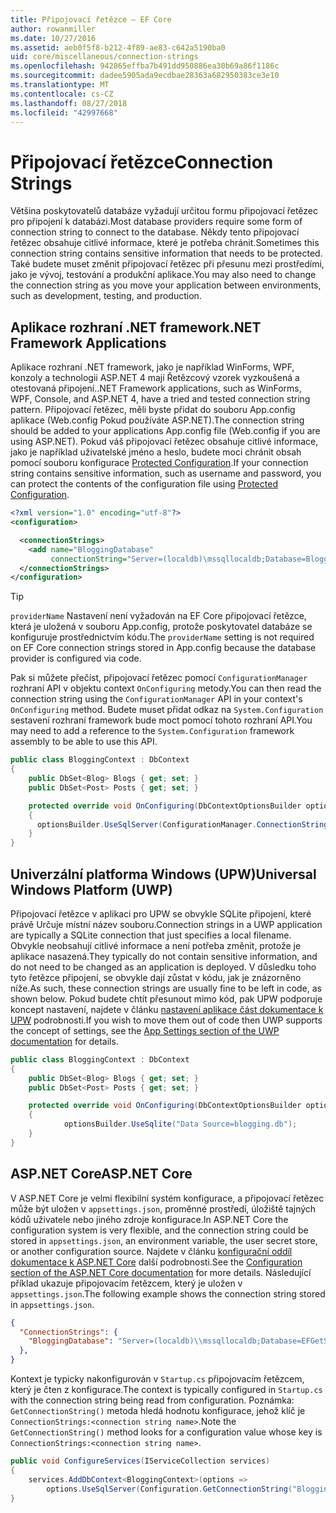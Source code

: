 ```yaml
---
title: Připojovací řetězce – EF Core
author: rowanmiller
ms.date: 10/27/2016
ms.assetid: aeb0f5f8-b212-4f89-ae83-c642a5190ba0
uid: core/miscellaneous/connection-strings
ms.openlocfilehash: 942865effba7b491dd950886ea30b69a86f1186c
ms.sourcegitcommit: dadee5905ada9ecdbae28363a682950383ce3e10
ms.translationtype: MT
ms.contentlocale: cs-CZ
ms.lasthandoff: 08/27/2018
ms.locfileid: "42997668"
---
```

# <a name="connection-strings"></a><span data-ttu-id="b06ef-102">Připojovací řetězce</span><span class="sxs-lookup"><span data-stu-id="b06ef-102">Connection Strings</span></span>

<span data-ttu-id="b06ef-103">Většina poskytovatelů databáze vyžadují určitou formu připojovací řetězec pro připojení k databázi.</span><span class="sxs-lookup"><span data-stu-id="b06ef-103">Most database providers require some form of connection string to connect to the database.</span></span> <span data-ttu-id="b06ef-104">Někdy tento připojovací řetězec obsahuje citlivé informace, které je potřeba chránit.</span><span class="sxs-lookup"><span data-stu-id="b06ef-104">Sometimes this connection string contains sensitive information that needs to be protected.</span></span> <span data-ttu-id="b06ef-105">Také budete muset změnit připojovací řetězec při přesunu mezi prostředími, jako je vývoj, testování a produkční aplikace.</span><span class="sxs-lookup"><span data-stu-id="b06ef-105">You may also need to change the connection string as you move your application between environments, such as development, testing, and production.</span></span>

## <a name="net-framework-applications"></a><span data-ttu-id="b06ef-106">Aplikace rozhraní .NET framework</span><span class="sxs-lookup"><span data-stu-id="b06ef-106">.NET Framework Applications</span></span>

<span data-ttu-id="b06ef-107">Aplikace rozhraní .NET framework, jako je například WinForms, WPF, konzoly a technologii ASP.NET 4 mají Řetězcový vzorek vyzkoušená a otestovaná připojení.</span><span class="sxs-lookup"><span data-stu-id="b06ef-107">.NET Framework applications, such as WinForms, WPF, Console, and ASP.NET 4, have a tried and tested connection string pattern.</span></span> <span data-ttu-id="b06ef-108">Připojovací řetězec, měli byste přidat do souboru App.config aplikace (Web.config Pokud používáte ASP.NET).</span><span class="sxs-lookup"><span data-stu-id="b06ef-108">The connection string should be added to your applications App.config file (Web.config if you are using ASP.NET).</span></span> <span data-ttu-id="b06ef-109">Pokud váš připojovací řetězec obsahuje citlivé informace, jako je například uživatelské jméno a heslo, budete moci chránit obsah pomocí souboru konfigurace [Protected Configuration](https://docs.microsoft.com/dotnet/framework/data/adonet/connection-strings-and-configuration-files#encrypting-configuration-file-sections-using-protected-configuration).</span><span class="sxs-lookup"><span data-stu-id="b06ef-109">If your connection string contains sensitive information, such as username and password, you can protect the contents of the configuration file using [Protected Configuration](https://docs.microsoft.com/dotnet/framework/data/adonet/connection-strings-and-configuration-files#encrypting-configuration-file-sections-using-protected-configuration).</span></span>

``` xml
<?xml version="1.0" encoding="utf-8"?>
<configuration>

  <connectionStrings>
    <add name="BloggingDatabase"
         connectionString="Server=(localdb)\mssqllocaldb;Database=Blogging;Trusted_Connection=True;" />
  </connectionStrings>
</configuration>
```

> [!TIP]  
> <span data-ttu-id="b06ef-110">`providerName` Nastavení není vyžadován na EF Core připojovací řetězce, která je uložená v souboru App.config, protože poskytovatel databáze se konfiguruje prostřednictvím kódu.</span><span class="sxs-lookup"><span data-stu-id="b06ef-110">The `providerName` setting is not required on EF Core connection strings stored in App.config because the database provider is configured via code.</span></span>

<span data-ttu-id="b06ef-111">Pak si můžete přečíst, připojovací řetězec pomocí `ConfigurationManager` rozhraní API v objektu context `OnConfiguring` metody.</span><span class="sxs-lookup"><span data-stu-id="b06ef-111">You can then read the connection string using the `ConfigurationManager` API in your context's `OnConfiguring` method.</span></span> <span data-ttu-id="b06ef-112">Budete muset přidat odkaz na `System.Configuration` sestavení rozhraní framework bude moct pomocí tohoto rozhraní API.</span><span class="sxs-lookup"><span data-stu-id="b06ef-112">You may need to add a reference to the `System.Configuration` framework assembly to be able to use this API.</span></span>

``` csharp
public class BloggingContext : DbContext
{
    public DbSet<Blog> Blogs { get; set; }
    public DbSet<Post> Posts { get; set; }

    protected override void OnConfiguring(DbContextOptionsBuilder optionsBuilder)
    {
      optionsBuilder.UseSqlServer(ConfigurationManager.ConnectionStrings["BloggingDatabase"].ConnectionString);
    }
}
```

## <a name="universal-windows-platform-uwp"></a><span data-ttu-id="b06ef-113">Univerzální platforma Windows (UPW)</span><span class="sxs-lookup"><span data-stu-id="b06ef-113">Universal Windows Platform (UWP)</span></span>

<span data-ttu-id="b06ef-114">Připojovací řetězce v aplikaci pro UPW se obvykle SQLite připojení, které právě Určuje místní název souboru.</span><span class="sxs-lookup"><span data-stu-id="b06ef-114">Connection strings in a UWP application are typically a SQLite connection that just specifies a local filename.</span></span> <span data-ttu-id="b06ef-115">Obvykle neobsahují citlivé informace a není potřeba změnit, protože je aplikace nasazená.</span><span class="sxs-lookup"><span data-stu-id="b06ef-115">They typically do not contain sensitive information, and do not need to be changed as an application is deployed.</span></span> <span data-ttu-id="b06ef-116">V důsledku toho tyto řetězce připojení, se obvykle dají zůstat v kódu, jak je znázorněno níže.</span><span class="sxs-lookup"><span data-stu-id="b06ef-116">As such, these connection strings are usually fine to be left in code, as shown below.</span></span> <span data-ttu-id="b06ef-117">Pokud budete chtít přesunout mimo kód, pak UPW podporuje koncept nastavení, najdete v článku [nastavení aplikace část dokumentace k UPW](https://docs.microsoft.com/windows/uwp/app-settings/store-and-retrieve-app-data) podrobnosti.</span><span class="sxs-lookup"><span data-stu-id="b06ef-117">If you wish to move them out of code then UWP supports the concept of settings, see the [App Settings section of the UWP documentation](https://docs.microsoft.com/windows/uwp/app-settings/store-and-retrieve-app-data) for details.</span></span>

``` csharp
public class BloggingContext : DbContext
{
    public DbSet<Blog> Blogs { get; set; }
    public DbSet<Post> Posts { get; set; }

    protected override void OnConfiguring(DbContextOptionsBuilder optionsBuilder)
    {
            optionsBuilder.UseSqlite("Data Source=blogging.db");
    }
}
```

## <a name="aspnet-core"></a><span data-ttu-id="b06ef-118">ASP.NET Core</span><span class="sxs-lookup"><span data-stu-id="b06ef-118">ASP.NET Core</span></span>

<span data-ttu-id="b06ef-119">V ASP.NET Core je velmi flexibilní systém konfigurace, a připojovací řetězec může být uložen v `appsettings.json`, proměnné prostředí, úložiště tajných kódů uživatele nebo jiného zdroje konfigurace.</span><span class="sxs-lookup"><span data-stu-id="b06ef-119">In ASP.NET Core the configuration system is very flexible, and the connection string could be stored in `appsettings.json`, an environment variable, the user secret store, or another configuration source.</span></span> <span data-ttu-id="b06ef-120">Najdete v článku [konfigurační oddíl dokumentace k ASP.NET Core](https://docs.asp.net/en/latest/fundamentals/configuration.html) další podrobnosti.</span><span class="sxs-lookup"><span data-stu-id="b06ef-120">See the [Configuration section of the ASP.NET Core documentation](https://docs.asp.net/en/latest/fundamentals/configuration.html) for more details.</span></span> <span data-ttu-id="b06ef-121">Následující příklad ukazuje připojovacím řetězcem, který je uložen v `appsettings.json`.</span><span class="sxs-lookup"><span data-stu-id="b06ef-121">The following example shows the connection string stored in `appsettings.json`.</span></span>

``` json
{
  "ConnectionStrings": {
    "BloggingDatabase": "Server=(localdb)\\mssqllocaldb;Database=EFGetStarted.ConsoleApp.NewDb;Trusted_Connection=True;"
  },
}
```

<span data-ttu-id="b06ef-122">Kontext je typicky nakonfigurován v `Startup.cs` připojovacím řetězcem, který je čten z konfigurace.</span><span class="sxs-lookup"><span data-stu-id="b06ef-122">The context is typically configured in `Startup.cs` with the connection string being read from configuration.</span></span> <span data-ttu-id="b06ef-123">Poznámka: `GetConnectionString()` metoda hledá hodnotu konfigurace, jehož klíč je `ConnectionStrings:<connection string name>`.</span><span class="sxs-lookup"><span data-stu-id="b06ef-123">Note the `GetConnectionString()` method looks for a configuration value whose key is `ConnectionStrings:<connection string name>`.</span></span>

``` csharp
public void ConfigureServices(IServiceCollection services)
{
    services.AddDbContext<BloggingContext>(options =>
        options.UseSqlServer(Configuration.GetConnectionString("BloggingDatabase")));
}
```
